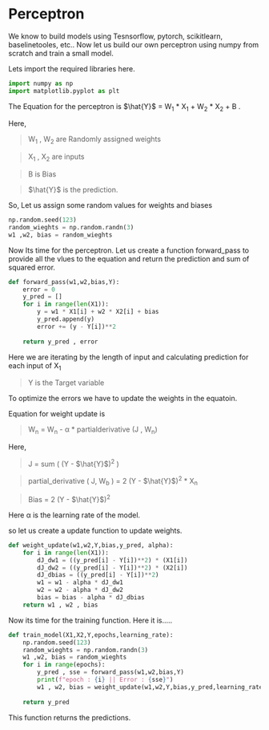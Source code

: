 # Perceptron

We know to build models using Tesnsorflow, pytorch, scikitlearn, baselinetooles, etc.. Now let us build our own perceptron using numpy from scratch and train a small model.


Lets import the required libraries here.




```python
import numpy as np
import matplotlib.pyplot as plt
```

The Equation for the perceptron is $\hat{Y}\$ = W<sub>1</sub> * X<sub>1</sub> + W<sub>2</sub> * X<sub>2</sub> + B .


Here, 



  >W<sub>1</sub> , W<sub>2</sub> are Randomly assigned weights


  >X<sub>1</sub> , X<sub>2</sub> are inputs

  
  >B is Bias

  
  >$\hat{Y}\$ is the prediction.


  So, Let us assign some random values for weights and biases

  ```python
np.random.seed(123)
random_wieghts = np.random.randn(3)
w1 ,w2, bias = random_wieghts
```

Now Its time for the perceptron. Let us create a function forward_pass to provide all the vlues to the equation and return the prediction and sum of squared error.

```python
def forward_pass(w1,w2,bias,Y):
    error = 0
    y_pred = []
    for i in range(len(X1)):
        y = w1 * X1[i] + w2 * X2[i] + bias
        y_pred.append(y)
        error += (y - Y[i])**2
        
    return y_pred , error
```
Here we are iterating by the length of input and calculating prediction for each input of X<sub>1</sub>
>Y is the Target variable

To optimize the errors we have to update the weights in the equatoin.


Equation for weight update is

> W<sub>n</sub> = W<sub>n</sub> - &alpha; * partialderivative (J , W<sub>n</sub>) 


Here,



 >J = sum ( (Y - $\hat{Y}\$)<sup>2</sup> )



>partial_derivative ( J, W<sub>b</sub> ) = 2 (Y - $\hat{Y}\$)<sup>2</sup> * X<sub>n</sub>


> Bias =  2 (Y - $\hat{Y}\$)<sup>2</sup>



Here &alpha; is the learning rate of the model.



so let us create a update function to update weights.

```python
def weight_update(w1,w2,Y,bias,y_pred, alpha):
    for i in range(len(X1)):
        dJ_dw1 = ((y_pred[i] - Y[i])**2) * (X1[i])
        dJ_dw2 = ((y_pred[i] - Y[i])**2) * (X2[i])
        dJ_dbias = ((y_pred[i] - Y[i])**2)
        w1 = w1 - alpha * dJ_dw1
        w2 = w2 - alpha * dJ_dw2
        bias = bias - alpha * dJ_dbias
    return w1 , w2 , bias
```

Now its time for the training function. Here it is.....

```python
def train_model(X1,X2,Y,epochs,learning_rate):
    np.random.seed(123)
    random_wieghts = np.random.randn(3)
    w1 ,w2, bias = random_wieghts
    for i in range(epochs):
        y_pred , sse = forward_pass(w1,w2,bias,Y)
        print(f"epoch : {i} || Error : {sse}")
        w1 , w2, bias = weight_update(w1,w2,Y,bias,y_pred,learning_rate)
        
    return y_pred
```
This function returns the predictions.
